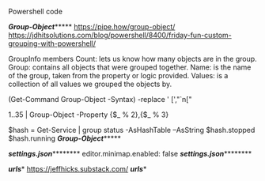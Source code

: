 Powershell code

*******Group-Object************
https://pipe.how/group-object/
https://jdhitsolutions.com/blog/powershell/8400/friday-fun-custom-grouping-with-powershell/

GroupInfo members
Count: lets us know how many objects are in the group.
Group: contains all objects that were grouped together.
Name: is the name of the group, taken from the property or logic provided.
Values: is a collection of all values we grouped the objects by.

(Get-Command Group-Object -Syntax) -replace ' \[',"`n["

1..35 | Group-Object -Property {$_ % 2},{$_ % 3}

$hash = Get-Service | group status -AsHashTable –AsString
$hash.stopped
$hash.running
*******Group-Object************

*****settings.json*************
editor.minimap.enabled: false
*****settings.json*************

*************urls**************
https://jeffhicks.substack.com/
*************urls**************
